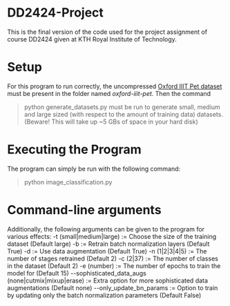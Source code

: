 # DD2424-Project

This is the final version of the code used for the project assignment of course DD2424 given at KTH Royal Institute of Technology. 
# Setup
For this program to run correctly, the uncompressed [Oxford IIIT Pet dataset](https://www.robots.ox.ac.uk/~vgg/data/pets/) must be present in the folder named *oxford-iiit-pet*. Then the command
> python generate_datasets.py
must be run to generate small, medium and large sized (with respect to the amount of training data) datasets. (Beware! This will take up ~5 GBs of space in your hard disk)

# Executing the Program
The program can simply be run with the following command:
> python image_classification.py

# Command-line arguments
Additionally, the following arguments can be given to the program for various effects:
-t (small|medium|large) := Choose the size of the training dataset (Default large)
-b := Retrain batch normalization layers (Default True)
-d := Use data augmentation (Default True)
-n (1|2|3|4|5) := The number of stages retrained (Default 2)
-c (2|37) := The number of classes in the dataset (Default 2)
-e (number) := The number of epochs to train the model for (Default 15)
--sophisticated_data_augs (none|cutmix|mixup|erase) := Extra option for more sophisticated data augmentations (Default none)
--only_update_bn_params := Option to train by updating only the batch normalization parameters (Default False)
